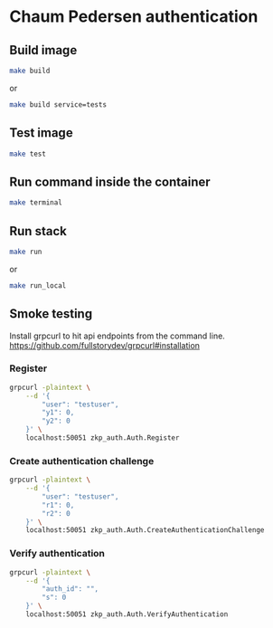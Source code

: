 # Chaum Pedersen authentication

## Build image

```bash
make build
```
or
```bash
make build service=tests
```

## Test image

```bash
make test
```

## Run command inside the container

```bash
make terminal
```

## Run stack

```bash
make run
```
or
```bash
make run_local
```

## Smoke testing
Install grpcurl to hit api endpoints from the command line.
https://github.com/fullstorydev/grpcurl#installation

### Register
```bash
grpcurl -plaintext \
    --d '{
        "user": "testuser",
        "y1": 0,
        "y2": 0
    }' \
    localhost:50051 zkp_auth.Auth.Register
```

### Create authentication challenge
```bash
grpcurl -plaintext \
    --d '{
        "user": "testuser",
        "r1": 0,
        "r2": 0
    }' \
    localhost:50051 zkp_auth.Auth.CreateAuthenticationChallenge
```

### Verify authentication
```bash
grpcurl -plaintext \
    --d '{
        "auth_id": "",
        "s": 0
    }' \
    localhost:50051 zkp_auth.Auth.VerifyAuthentication
```
